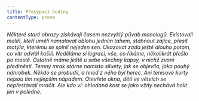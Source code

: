 ```yaml
---
title: Přesýpací hodiny
contentType: prose
---
```


_Některé staré obrazy získávají časem nezvyklý půvab monologů. Existovali malíři, kteří uměli namalovat oblohu jedním tahem, stáhnout zajíce, přesít motýla, kterému se splnil nejeden sen. Ukazovat záda ještě dlouho potom, co vítr odvlál košili. Neděláme si legraci, vše, co říkáme, několikrát přešlo po mostě. Ostatně máme ještě u sebe všechny kapsy, v nichž zvoní předměstí. Temný mrak stárne namísto siluety, jak se objevila, jako pouhý náhrobek. Někdo se probudil, a hned z něho byl herec. Ani tenisové kurty nejsou tím nejlepším nápadem. Otevřete okna, děti ve větvích se nepřestávají mračit. Ale kdo ví: ohlodaná kost se jako vždy nechává holit jen v poledne._
